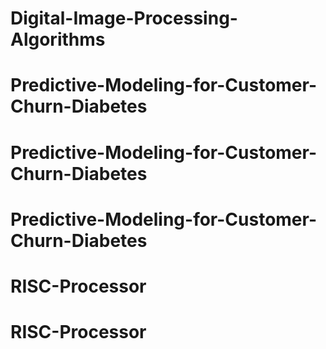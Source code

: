 # Digital-Image-Processing-Algorithms
# Predictive-Modeling-for-Customer-Churn-Diabetes
# Predictive-Modeling-for-Customer-Churn-Diabetes
# Predictive-Modeling-for-Customer-Churn-Diabetes
# RISC-Processor
# RISC-Processor
